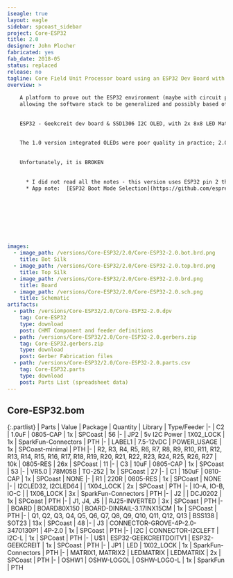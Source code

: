 ```yaml
---
iseagle: true
layout: eagle
sidebar: spcoast_sidebar
project: Core-ESP32
title: 2.0
designer: John Plocher
fabricated: yes
fab_date: 2018-05
status: replaced
release: no
tagline: Core Field Unit Processor board using an ESP32 Dev Board with Wifi, BLE and a small OLED screen
overview: >
    
    A platform to prove out the ESP32 environment (maybe with circuit python) as a field unit implementation platform,
    allowing the software stack to be generalized and possibly based off of interpreted text file based data structures rather than customized C++ code.
    
    
    ESP32 - Geekcreit dev board & SSD1306 I2C OLED, with 2x 8x8 LED Matrix displays for showing control packet info.
    
    
    The 1.0 version integrated OLEDs were poor quality in practice; 2.0 brings a different ESP32 with external OLED
    
    
    Unfortunately, it is BROKEN
    
    
      * I did not read all the notes - this version uses ESP32 pin 2 that also prevents use if pulled high.
      * App note:  [ESP32 Boot Mode Selection](https://github.com/espressif/esptool/wiki/ESP32-Boot-Mode-Selection)
    
    
    
    
    
    
    
    
images:
  - image_path: /versions/Core-ESP32/2.0/Core-ESP32-2.0.bot.brd.png
    title: Bot Silk
  - image_path: /versions/Core-ESP32/2.0/Core-ESP32-2.0.top.brd.png
    title: Top Silk
  - image_path: /versions/Core-ESP32/2.0/Core-ESP32-2.0.brd.png
    title: Board
  - image_path: /versions/Core-ESP32/2.0/Core-ESP32-2.0.sch.png
    title: Schematic
artifacts:
  - path: /versions/Core-ESP32/2.0/Core-ESP32-2.0.dpv
    tag: Core-ESP32
    type: download
    post: CHMT Component and feeder definitions
  - path: /versions/Core-ESP32/2.0/Core-ESP32-2.0.gerbers.zip
    tag: Core-ESP32.gerbers.zip
    type: download
    post: Gerber Fabrication files
  - path: /versions/Core-ESP32/2.0/Core-ESP32-2.0.parts.csv
    tag: Core-ESP32.parts
    type: download
    post: Parts List (spreadsheet data)
---
```


## Core-ESP32.bom

{:.partlist}
| Parts | Value | Package | Quantity | Library | Type/Feeder
|-
| C2 | 1.0uF | 0805-CAP | 1x | SPCoast | 56
|-
| JP2 | 5v I2C Power | 1X02_LOCK | 1x | SparkFun-Connectors | PTH
|-
| LABEL1 | 7.5-12vDC | POWER_USAGE | 1x | SPCoast-minimal | PTH
|-
| R2, R3, R4, R5, R6, R7, R8, R9, R10, R11, R12, R13, R14, R15, R16, R17, R18, R19, R20, R21, R22, R23, R24, R25, R26, R27 | 10k | 0805-RES | 26x | SPCoast | 11
|-
| C3 | 10uF | 0805-CAP | 1x | SPCoast | 53
|-
| VR5.0 | 78M05B | TO-252 | 1x | SPCoast | 27
|-
| C1 | 150uF | 0810-CAP | 1x | SPCoast | NONE
|-
| R1 | 220R | 0805-RES | 1x | SPCoast | NONE
|-
| I2CLED32, I2CLED64 |  | 1X04_LOCK | 2x | SPCoast | PTH
|-
| IO-A, IO-B, IO-C |  | 1X06_LOCK | 3x | SparkFun-Connectors | PTH
|-
| J2 |  | DCJ0202 | 1x | SPCoast | PTH
|-
| J1, J4, J5 |  | RJ25-INVERTED | 3x | SPCoast | PTH
|-
| BOARD | BOARD80X150 | BOARD-DINRAIL-3.17INX15CM | 1x | SPCoast | PTH
|-
| Q1, Q2, Q3, Q4, Q5, Q6, Q7, Q8, Q9, Q10, Q11, Q12, Q13 | BSS138 | SOT23 | 13x | SPCoast | 48
|-
| J3 | CONNECTOR-GROVE-4P-2.0-3470130P1 | 4P-2.0 | 1x | SPCoast | PTH
|-
| I2C | CONNECTOR-I2CLEFT | I2C-L | 1x | SPCoast | PTH
|-
| U$1 | ESP32-GEEKCREITDOITV1 | ESP32-GEEKCREIT | 1x | SPCoast | PTH
|-
| JP1 | LED | 1X02_LOCK | 1x | SparkFun-Connectors | PTH
|-
| MATRIX1, MATRIX2 | LEDMATRIX | LEDMATRIX | 2x | SPCoast | PTH
|-
| OSHW1 | OSHW-LOGOL | OSHW-LOGO-L | 1x | SparkFun | PTH
